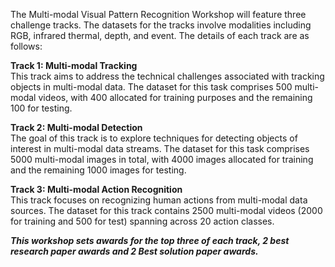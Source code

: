 The Multi-modal Visual Pattern Recognition Workshop will feature three challenge tracks. The datasets for the tracks involve modalities including RGB, infrared thermal, depth, and event. The details of each track are as follows:   

**Track 1: Multi-modal Tracking**     
This track aims to address the technical challenges associated with tracking objects in multi-modal data. The dataset for this task comprises 500 multi-modal videos, with 400 allocated for training purposes and the remaining 100 for testing.  

**Track 2: Multi-modal Detection**    
The goal of this track is to explore techniques for detecting objects of interest in multi-modal data streams. The dataset for this task comprises 5000 multi-modal images in total, with 4000 images allocated for training and the remaining 1000 images for testing.  

**Track 3: Multi-modal Action Recognition**    
This track focuses on recognizing human actions from multi-modal data sources. The dataset for this track contains 2500 multi-modal videos (2000 for training and 500 for test) spanning across 20 action classes.   

**_This workshop sets awards for the top three of each track, 2 best research paper awards and 2 Best solution paper awards._**

